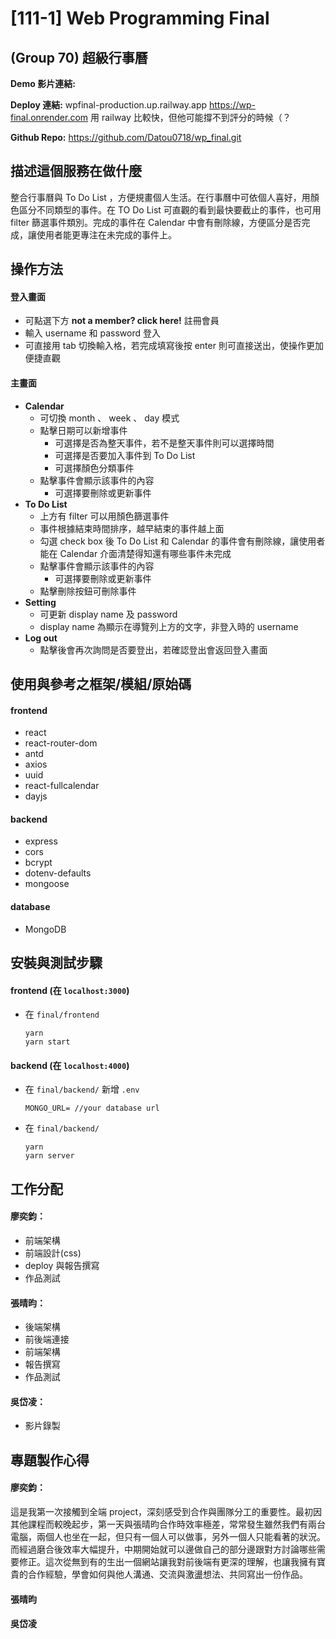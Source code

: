 # [111-1] Web Programming Final

## (Group 70) 超級行事曆

**Demo 影片連結:**

**Deploy 連結:**
wpfinal-production.up.railway.app
https://wp-final.onrender.com
用 railway 比較快，但他可能撐不到評分的時候（？

**Github Repo:**
https://github.com/Datou0718/wp_final.git

## 描述這個服務在做什麼

整合行事曆與 To Do List ，方便規畫個人生活。在行事曆中可依個人喜好，用顏色區分不同類型的事件。在 TO Do List 可直觀的看到最快要截止的事件，也可用 filter 篩選事件類別。完成的事件在 Calendar 中會有刪除線，方便區分是否完成，讓使用者能更專注在未完成的事件上。

## 操作方法

#### 登入畫面

- 可點選下方 **not a member? click here!** 註冊會員
- 輸入 username 和 password 登入
- 可直接用 tab 切換輸入格，若完成填寫後按 enter 則可直接送出，使操作更加便捷直觀

#### 主畫面

- **Calendar**
  - 可切換 month 、 week 、 day 模式
  - 點擊日期可以新增事件
    - 可選擇是否為整天事件，若不是整天事件則可以選擇時間
    - 可選擇是否要加入事件到 To Do List
    - 可選擇顏色分類事件
  - 點擊事件會顯示該事件的內容
    - 可選擇要刪除或更新事件
- **To Do List**
  - 上方有 filter 可以用顏色篩選事件
  - 事件根據結束時間排序，越早結束的事件越上面
  - 勾選 check box 後 To Do List 和 Calendar 的事件會有刪除線，讓使用者能在 Calendar 介面清楚得知還有哪些事件未完成
  - 點擊事件會顯示該事件的內容
    - 可選擇要刪除或更新事件
  - 點擊刪除按鈕可刪除事件
- **Setting**
  - 可更新 display name 及 password
  - display name 為顯示在導覽列上方的文字，非登入時的 username
- **Log out**
  - 點擊後會再次詢問是否要登出，若確認登出會返回登入畫面

## 使用與參考之框架/模組/原始碼

#### frontend

- react
- react-router-dom
- antd
- axios
- uuid
- react-fullcalendar
- dayjs

#### backend

- express
- cors
- bcrypt
- dotenv-defaults
- mongoose

#### database

- MongoDB

## 安裝與測試步驟

#### frontend (在 `localhost:3000`)

- 在 `final/frontend`
  ```
  yarn
  yarn start
  ```

#### backend (在 `localhost:4000`)

- 在 `final/backend/` 新增 `.env`
  ```
  MONGO_URL= //your database url
  ```
- 在 `final/backend/`
  ```
  yarn
  yarn server
  ```

## 工作分配

#### 廖奕鈞：

- 前端架構
- 前端設計(css)
- deploy 與報告撰寫
- 作品測試

#### 張晴昀：

- 後端架構
- 前後端連接
- 前端架構
- 報告撰寫
- 作品測試

#### 吳岱凌：

- 影片錄製

## 專題製作心得

#### 廖奕鈞：

這是我第一次接觸到全端 project，深刻感受到合作與團隊分工的重要性。最初因其他課程而較晚起步，第一天與張晴昀合作時效率極差，常常發生雖然我們有兩台電腦，兩個人也坐在一起，但只有一個人可以做事，另外一個人只能看著的狀況。而經過磨合後效率大幅提升，中期開始就可以邊做自己的部分邊跟對方討論哪些需要修正。這次從無到有的生出一個網站讓我對前後端有更深的理解，也讓我擁有寶貴的合作經驗，學會如何與他人溝通、交流與激盪想法、共同寫出一份作品。

#### 張晴昀

#### 吳岱凌
